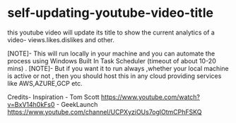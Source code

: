# self-updating-youtube-video-title
this youtube video will update its title to show the current analytics of a video- views.likes.dislikes and other.


[NOTE]- This will run locally in your machine and you can automate the process using Windows Built In Task Scheduler (timeout of about 10-20 mins) .
[NOTE]- But if you want it to run always ,whether  your local machine is active or not , then you should host this in any cloud providing services like AWS,AZURE,GCP etc.


Credits-
Inspiration - Tom Scott  https://www.youtube.com/watch?v=BxV14h0kFs0
            - GeekLaunch https://www.youtube.com/channel/UCPXyziOUs7oglOtmCPhFSKQ
 
